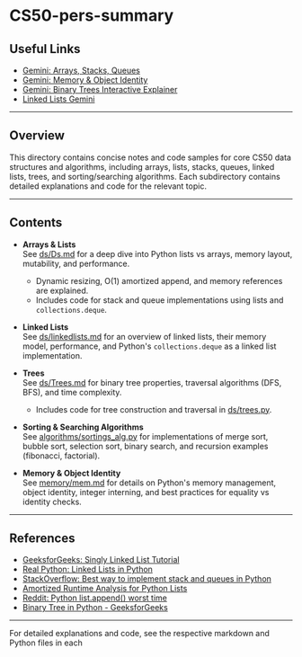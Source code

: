 # CS50-pers-summary

## Useful Links

- [Gemini: Arrays, Stacks, Queues](https://g.co/gemini/share/ac38d575c880)
- [Gemini: Memory & Object Identity](https://g.co/gemini/share/798e6bb6ac13)
- [Gemini: Binary Trees Interactive Explainer](https://g.co/gemini/share/7049db50ad80)
- [Linked Lists Gemini](https://g.co/gemini/share/de9b8e4a3c37)

---

## Overview

This directory contains concise notes and code samples for core CS50 data structures and algorithms, including arrays, lists, stacks, queues, linked lists, trees, and sorting/searching algorithms. Each subdirectory contains detailed explanations and code for the relevant topic.

---

## Contents

- **Arrays & Lists**  
  See [ds/Ds.md](cs50/ds/Ds.md) for a deep dive into Python lists vs arrays, memory layout, mutability, and performance.

  - Dynamic resizing, O(1) amortized append, and memory references are explained.
  - Includes code for stack and queue implementations using lists and `collections.deque`.

- **Linked Lists**  
  See [ds/linkedlists.md](cs50/ds/linkedlists.md) for an overview of linked lists, their memory model, performance, and Python's `collections.deque` as a linked list implementation.

- **Trees**  
  See [ds/Trees.md](cs50/ds/Trees.md) for binary tree properties, traversal algorithms (DFS, BFS), and time complexity.

  - Includes code for tree construction and traversal in [ds/trees.py](cs50/ds/trees.py).

- **Sorting & Searching Algorithms**  
  See [algorithms/sortings_alg.py](cs50/algorithms/sortings_alg.py) for implementations of merge sort, bubble sort, selection sort, binary search, and recursion examples (fibonacci, factorial).

- **Memory & Object Identity**  
  See [memory/mem.md](cs50/memory/mem.md) for details on Python's memory management, object identity, integer interning, and best practices for equality vs identity checks.

---

## References

- [GeeksforGeeks: Singly Linked List Tutorial](https://www.geeksforgeeks.org/dsa/singly-linked-list-tutorial/)
- [Real Python: Linked Lists in Python](https://realpython.com/linked-lists-python/?utm_source=chatgpt.com)
- [StackOverflow: Best way to implement stack and queues in Python](https://stackoverflow.com/questions/64602216/what-is-the-best-way-of-implementing-stack-and-queues-in-python-without-using-a?utm_source=chatgpt.com)
- [Amortized Runtime Analysis for Python Lists](https://medium.com/analytics-vidhya/amortized-runtime-analysis-for-python-lists-35e935e290db)
- [Reddit: Python list.append() worst time](https://www.reddit.com/r/learnpython/comments/yeahqq/what_is_pythons_listappend_method_worst_time/?utm_source=chatgpt.com)
- [Binary Tree in Python - GeeksforGeeks](https://www.geeksforgeeks.org/python/binary-tree-in-python/)

---

For detailed explanations and code, see the respective markdown and Python files in each
